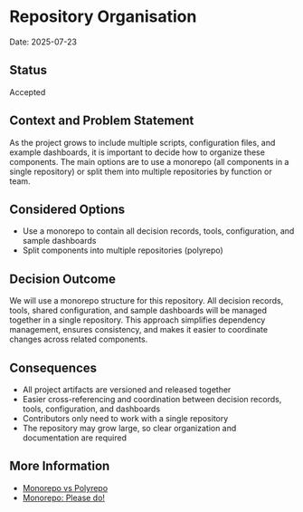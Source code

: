# Repository Organisation

Date: 2025-07-23

## Status

Accepted

## Context and Problem Statement

As the project grows to include multiple scripts, configuration files, and example dashboards, it is important to decide how to organize these components. The main options are to use a monorepo (all components in a single repository) or split them into multiple repositories by function or team.

## Considered Options

- Use a monorepo to contain all decision records, tools, configuration, and sample dashboards
- Split components into multiple repositories (polyrepo)

## Decision Outcome

We will use a monorepo structure for this repository. All decision records, tools, shared configuration, and sample dashboards will be managed together in a single repository. This approach simplifies dependency management, ensures consistency, and makes it easier to coordinate changes across related components.

## Consequences

- All project artifacts are versioned and released together
- Easier cross-referencing and coordination between decision records, tools, configuration, and dashboards
- Contributors only need to work with a single repository
- The repository may grow large, so clear organization and documentation are required

## More Information

- [Monorepo vs Polyrepo](https://trunkbaseddevelopment.com/monorepos/)
- [Monorepo: Please do!](https://danluu.com/monorepo/)

